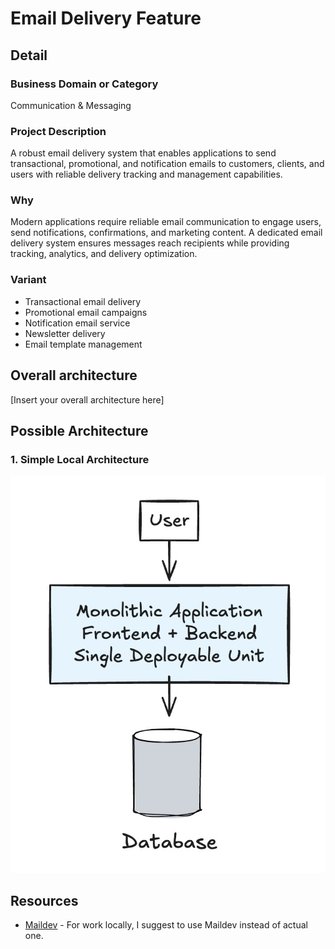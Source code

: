 # Email Delivery Feature

## Detail

### Business Domain or Category

Communication & Messaging

### Project Description

A robust email delivery system that enables applications to send transactional, promotional, and notification emails to customers, clients, and users with reliable delivery tracking and management capabilities.

### Why

Modern applications require reliable email communication to engage users, send notifications, confirmations, and marketing content. A dedicated email delivery system ensures messages reach recipients while providing tracking, analytics, and delivery optimization.

### Variant

- Transactional email delivery
- Promotional email campaigns
- Notification email service
- Newsletter delivery
- Email template management

## Overall architecture

[Insert your overall architecture here]

## Possible Architecture

### 1. Simple Local Architecture

![Simple Local Architecture](images/variant-1.jpg)

## Resources

- [Maildev](https://github.com/maildev/maildev) - For work locally, I suggest to use Maildev instead of actual one.
